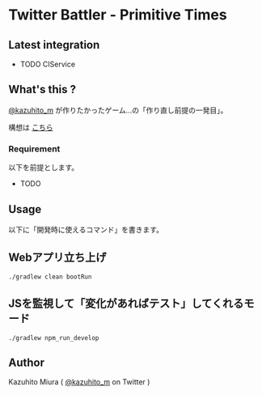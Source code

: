 Twitter Battler - Primitive Times
=================================


## Latest integration

+ TODO CIService

## What's this ?

[@kazuhito_m](https://twitter.com/kazuhito_m) が作りたかったゲーム…の「作り直し前提の一発目」。

構想は [こちら](http://simp.ly/publish/MkQcrf)

### Requirement

以下を前提とします。

- TODO

## Usage

以下に「開発時に使えるコマンド」を書きます。

## Webアプリ立ち上げ

`./gradlew clean bootRun`

## JSを監視して「変化があればテスト」してくれるモード

`./gradlew npm_run_develop`

## Author

Kazuhito Miura ( [@kazuhito_m](https://twitter.com/kazuhito_m) on Twitter )
